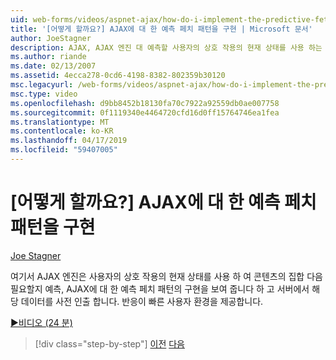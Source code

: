 ```yaml
---
uid: web-forms/videos/aspnet-ajax/how-do-i-implement-the-predictive-fetch-pattern-for-ajax
title: '[어떻게 할까요?] AJAX에 대 한 예측 페치 패턴을 구현 | Microsoft 문서'
author: JoeStagner
description: AJAX, AJAX 엔진 대 예측할 사용자의 상호 작용의 현재 상태를 사용 하는 위치에 대 한 예측 페치 패턴의 구현에 설명 하는 중...
ms.author: riande
ms.date: 02/13/2007
ms.assetid: 4ecca278-0cd6-4198-8382-802359b30120
msc.legacyurl: /web-forms/videos/aspnet-ajax/how-do-i-implement-the-predictive-fetch-pattern-for-ajax
msc.type: video
ms.openlocfilehash: d9bb8452b18130fa70c7922a92559db0ae007758
ms.sourcegitcommit: 0f1119340e4464720cfd16d0ff15764746ea1fea
ms.translationtype: MT
ms.contentlocale: ko-KR
ms.lasthandoff: 04/17/2019
ms.locfileid: "59407005"
---
```

# <a name="how-do-i-implement-the-predictive-fetch-pattern-for-ajax"></a>[어떻게 할까요?] AJAX에 대 한 예측 페치 패턴을 구현

[Joe Stagner](https://github.com/JoeStagner)

여기서 AJAX 엔진은 사용자의 상호 작용의 현재 상태를 사용 하 여 콘텐츠의 집합 다음 필요할지 예측, AJAX에 대 한 예측 페치 패턴의 구현을 보여 줍니다 하 고 서버에서 해당 데이터를 사전 인출 합니다. 반응이 빠른 사용자 환경을 제공합니다.

[&#9654;비디오 (24 분)](https://channel9.msdn.com/Blogs/ASP-NET-Site-Videos/how-do-i-implement-the-predictive-fetch-pattern-for-ajax)

> [!div class="step-by-step"]
> [이전](how-do-i-use-the-aspnet-ajax-timer-control.md)
> [다음](how-do-i-implement-the-ajax-paging-pattern.md)
